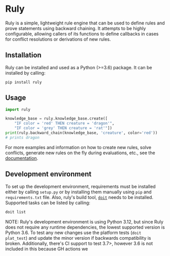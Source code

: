 # Ruly

Ruly is a simple, lightweight rule engine that can be used to define rules and
prove statements using backward chaining. It attempts to be highly configurable,
allowing callers of its functions to define callbacks in cases for conflict
resolutions or derivations of new rules.

## Installation

Ruly can be installed and used as a Python (>=3.6) package. It can be installed by
calling:

```
pip install ruly
```

## Usage

```python
import ruly

knowledge_base = ruly.knowledge_base.create([
    "IF color = 'red' THEN creature = 'dragon'",
    "IF color = 'grey' THEN creature = 'rat'"])
print(ruly.backward_chain(knowledge_base, 'creature', color='red'))
# prints dragon
```

For more examples and information on how to create new rules, solve conflicts,
generate new rules on the fly during evaluations, etc., see the
[documentation](https://ruly.readthedocs.io).

## Development environment

To set up the development environment, requirements must be installed either by
calling `setup.py` or by installing them manually using `pip` and
`requirements.txt` file. Also, ruly's build tool, [`doit`](https://pydoit.org/)
needs to be installed. Supported tasks can be listed by calling:

```bash
doit list
```

NOTE: Ruly's development environment is using Python 3.12, but since Ruly does
not require any runtime dependencies, the lowest supported version is Python
3.6. To test any new changes use the platform tests (`doit plat_test`) and
update the minor version if backwards compatibility is broken. Additionally,
there's CI support to test 3.7>, however 3.6 is not included in this because
GH actions we
